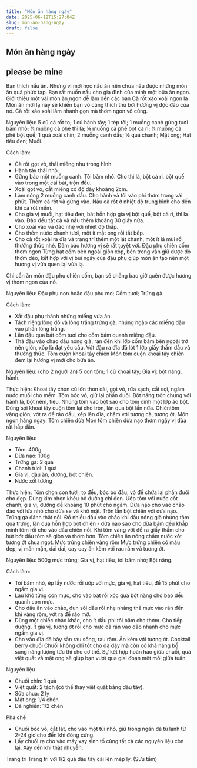```yaml
---
title: "Món ăn hàng ngày"
date: 2025-06-12T15:27:04Z
slug: mon-an-hang-ngay
draft: false
---
```


## Món ăn hàng ngày

## please be mine

Bạn thích nấu ăn. Nhưng vì mới học nấu ăn nên chưa nấu được những món ăn quá phức tạp. Bạn rất muốn nấu cho gia đình của mình một bữa ăn ngon. Giới thiệu một vài món ăn ngon dễ làm đến các bạn
 Cà rốt xào xoài ngon lạ 
Món ăn mới lạ này sẽ khiến bạn vô cùng thích thú bởi hương vị độc đáo của nó. Cà rốt xào xoài làm nhanh gọn mà thơm ngon vô cùng.
 
Nguyên liệu:
5 củ cà rốt to; 1 củ hành tây; 1 tép tỏi; 1 muỗng canh gừng tươi băm nhỏ; ¼ muỗng cà phê thì là; ¼ muỗng cà phê bột cà ri; ¼ muỗng cà phê bột quế; 1 quả xoài chín; 2 muỗng canh dầu; ½ quả chanh; Mật ong; Hạt tiêu đen; Muối.
 
Cách làm:
- Cà rốt gọt vỏ, thái miếng như trong hình.
- Hành tây thái nhỏ.
- Gừng bào một muỗng canh. Tỏi băm nhỏ. Cho thì là, bột cà ri, bột quế vào trong một cái bát, trộn đều.
- Xoài gọt vỏ, cắt miếng có độ dày khoảng 2cm.
- Làm nóng 2 muỗng canh dầu. Cho hành và tỏi vào phi thơm trong vài phút. Thêm cà rốt và gừng vào. Nấu cà rốt ở nhiệt độ trung bình cho đến khi cà rốt mềm.
- Cho gia vị muối, hạt tiêu đen, bát hỗn hợp gia vị bột quế, bột cà ri, thì là vào. Đảo đều tất cả và nấu thêm khoảng 30 giây nữa.
- Cho xoài vào và đảo nhẹ với nhiệt độ thấp.
- Cho thêm nước chanh tươi, một ít mật ong rồi tắt bếp.
- Cho cà rốt xoài ra đĩa và trang trí thêm một lát chanh, một ít lá mùi rồi thưởng thức nhé. Đảm bảo hương vị sẽ rất tuyệt vời.
 Đậu phụ chiên cốm thơm ngon 
Từng hạt cốm bên ngoài giòn xốp, bên trong vẫn giữ được độ thơm dẻo, kết hợp với vị bùi ngậy của đậu phụ giúp món ăn tạo nên một hương vị vừa quen lại vừa lạ.
 
Chỉ cần ăn món đậu phụ chiên cốm, bạn sẽ chẳng bao giờ quên được hương vị thơm ngon của nó.
 
Nguyên liệu:
Đậu phụ non hoặc đậu phụ mơ; Cốm tươi; Trứng gà.
 
Cách làm:
- Xắt đậu phụ thành những miếng vừa ăn.
- Tách riêng lòng đỏ và lòng trắng trứng gà, nhúng ngập các miếng đậu vào phần lòng trắng.
- Lăn đậu qua bát cốm tươi cho cốm bám quanh miếng đậu.
- Thả đậu vào chảo dầu nóng già, rán đến khi lớp cốm bám bên ngoài trở nên giòn, xốp là đạt yêu cầu. Vớt đậu ra đĩa đã lót 1 lớp giấy thấm dầu và thưởng thức.
 Tôm cuộn khoai tây chiên 
Món tôm cuộn khoai tây chiên đem lại hương vị mới cho bữa ăn.
 
Nguyên liệu: (cho 2 người ăn)
5 con tôm; 1 củ khoai tây; Gia vị: bột năng, hành.
 
Thực hiện: 
Khoai tây chọn củ lớn thon dài, gọt vỏ, rửa sạch, cắt sợi, ngâm nước muối cho mềm.
Tôm bóc vỏ, giữ lại phần đuôi.
Bột năng trộn chung với hành lá, bột nêm, tiêu. Nhúng tôm vào bột sao cho tôm dính một lớp áo bột.
Dùng sợi khoai tây cuộn tôm lại cho tròn, lăn qua bột lần nữa.
Chiêntôm vàng giòn, vớt ra để ráo dầu, xếp lên dĩa, chấm với tương cà, tương ớt.
 Món ngon hàng ngày: Tôm chiên dừa 
Món tôm chiên dừa nạo thơm ngậy vị dừa rất hấp dẫn.
 
Nguyên liệu:
- Tôm: 400g
- Dừa nạo: 100g
- Trứng gà: 2 quả
- Chanh tươi: 1 quả
- Gia vị, dầu ăn, đường, bột chiên.
- Nước xốt tương
 
Thực hiện:
Tôm chọn con tươi, to đều, bóc bỏ đầu, vỏ để chừa lại phần đuôi cho đẹp. Dùng kim nhọn khêu bỏ đường chỉ đen. Ướp tôm với nước cốt chanh, gia vị, đường để khoảng 10 phút cho ngấm.
Dừa nạo cho vào chảo đảo với lửa nhỏ cho dừa se và khô mặt. Trộn lẫn bột chiên với dừa nạo. Trứng gà đánh thật nổi.
Đổ nhiều dầu vào chảo khi dầu nóng già nhúng tôm qua trứng, lăn qua hỗn hợp bột chiên - dừa nạo sao cho dừa bám đều khắp mình tôm rồi cho vào dầu chiên nổi.
Khi tôm vàng vớt để ra giấy thấm cho hút bớt dầu tôm sẽ giòn và thơm hơn.
Tôm chiên ăn nóng chấm nước xốt tương ớt chua ngọt.
 Mực trứng chiên vàng rộm 
Mực trứng chiên có màu đẹp, vị mằn mặn, dai dai, cay cay ăn kèm với rau răm và tương ớt.
 
Nguyên liệu:
500g mực trứng; Gia vị, hạt tiêu, tỏi băm nhỏ; Bột năng.
 
Cách làm:
- Tỏi băm nhỏ, ép lấy nước rồi ướp với mực, gia vị, hạt tiêu, để 15 phút cho ngấm gia vị.
- Lau khô từng con mực, cho vào bát rồi xóc qua bột năng cho bao đều quanh con mực.
- Cho dầu ăn vào chảo, đun sôi dầu rồi nhẹ nhàng thả mực vào rán đến khi vàng rộm, vớt ra để ráo mỡ.
- Dùng một chiếc chảo khác, cho ít dầu phi tỏi băm cho thơm. Cho tiếp đường, ít gia vị, tương ớt rồi cho mực đã rán vào đảo nhanh cho mực ngấm gia vị.
- Cho vào đĩa đã bày sẵn rau sống, rau răm. Ăn kèm với tương ớt.
 Cocktail berry chuối 
Chuối không chỉ tốt cho dạ dày mà còn có khả năng bổ sung năng lượng tức thì cho cơ thể. Sự kết hợp hoàn hảo giữa chuối, quả việt quất và mật ong sẽ giúp bạn vượt qua giai đoạn mệt mỏi giữa tuần.
 
 
Nguyên liệu
- Chuối chín: 1 quả
- Việt quất: 2 tách (có thể thay việt quất bằng dâu tây).
- Sữa chua: 2 ly
- Mật ong: 1/4 chén
- Đá nghiền: 1/2 chén
 
Pha chế
 - Chuối bóc vỏ, cắt lát, cho vào một túi nhỏ, giữ trong ngăn đá tủ lạnh từ 2-24 giờ cho đến khi đông cứng.
- Lấy chuối ra cho vào máy xay sinh tố cùng tất cả các nguyên liệu còn lại. Xay đến khi thật nhuyễn.
 
Trang trí
Trang trí với 1/2 quả dâu tây cài lên mép ly.
 (Sưu tầm)